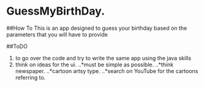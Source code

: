 # GuessMyBirthDay.
##How To
  This is an app designed to guess your birthday based on the parameters that you will have to provide
  
##ToDO
1. to go over the code and try to write the same app using the java skills
2. think on ideas for the ui.
  ..*must be simple as possible.
  ..*think newspaper.
  ..*cartoon artsy type.
  ..*search on YouTube for the cartoons referring to.

